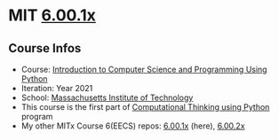 # MIT [6.00.1x](https://www.edx.org/course/introduction-to-computer-science-and-programming-7)
## Course Infos
* Course: [Introduction to Computer Science and Programming Using Python](https://www.edx.org/course/introduction-to-computer-science-and-programming-7)
* Iteration: Year 2021
* School: [Massachusetts Institute of Technology](https://www.edx.org/school/mitx)
* This course is the first part of [Computational Thinking using Python](https://www.edx.org/xseries/mitx-computational-thinking-using-python) program
* My other MITx Course 6(EECS) repos: [6.00.1x](https://github.com/e1630m/edx-mit-6001x) (here), [6.00.2x](https://github.com/e1630m/edx-mit-6002x)
